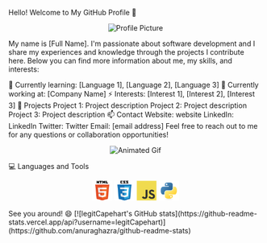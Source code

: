 Hello! Welcome to My GitHub Profile 👋
<p align="center">
  <img src="https://github.com/YOUR_USERNAME/IMAGE_NAME.png" alt="Profile Picture">
</p>
My name is [Full Name]. I'm passionate about software development and I share my experiences and knowledge through the projects I contribute here. Below you can find more information about me, my skills, and interests:

🌱 Currently learning: [Language 1], [Language 2], [Language 3]
💼 Currently working at: [Company Name]
⚡ Interests: [Interest 1], [Interest 2], [Interest 3]
🚀 Projects
Project 1: Project description
Project 2: Project description
Project 3: Project description
📫 Contact
Website: website
LinkedIn: LinkedIn
Twitter: Twitter
Email: [email address]
Feel free to reach out to me for any questions or collaboration opportunities!

<p align="center">
  <img src="https://github.com/YOUR_USERNAME/ANIMATED_IMAGE_NAME.gif" alt="Animated Gif">
</p>
💻 Languages and Tools
<p align="center">
  <img src="https://github.com/devicons/devicon/blob/master/icons/html5/html5-original-wordmark.svg" alt="HTML5" width="40" height="40"/>
  <img src="https://github.com/devicons/devicon/blob/master/icons/css3/css3-original-wordmark.svg" alt="CSS3" width="40" height="40"/>
  <img src="https://github.com/devicons/devicon/blob/master/icons/javascript/javascript-original.svg" alt="JavaScript" width="40" height="40"/>
  <img src="https://github.com/devicons/devicon/blob/master/icons/python/python-original.svg" alt="Python" width="40" height="40"/>
  <!-- Add more language and tool icons: https://github.com/devicons/devicon -->
</p>
See you around! 😄
[![legitCapehart's GitHub stats](https://github-readme-stats.vercel.app/api?username=legitCapehart)](https://github.com/anuraghazra/github-readme-stats)
